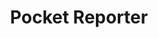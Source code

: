---
layout: tool
name: pocketreporter
title: Pocket Reporter
image: pocketreporter.png
external-url: http://pocketreporter.co.za/
logo: pocketreporter-logo.svg
oneliner: A news editor in your pocket
opener: Pocket Reporter helps you be a better reporter by guiding you through the news gathering process
tool-info:
- bullet: Guides you through the news-gathering process
- bullet: Helps make sure you gather all the facts for your story
- bullet: All your information in one place, and can be emailed to yourself
slideshow:
- image: pr1.jpg
- image: pr2.jpg
creators:
- name: greg
external-creators:
- name: Raymond Joseph
  image: ray.jpg
  external-url: https://twitter.com/rayjoe
- name: Lion Summerbell
  image: lion.jpg
  external-url: https://twitter.com/LionSummerbell
- name: Peter Koen
  image: peter.jpg
  external-url: http://pondo.co
collaborators:
- name: OpenUp
  image: openup.svg
  external-url: https://openup.org.za
---
